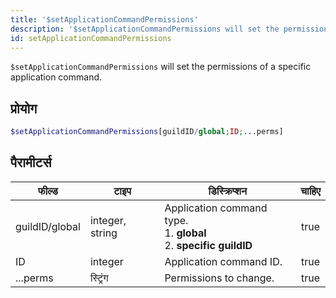 ```yaml
---
title: '$setApplicationCommandPermissions'
description: '$setApplicationCommandPermissions will set the permissions of a specific application command.'
id: setApplicationCommandPermissions
---
```


`$setApplicationCommandPermissions` will set the permissions of a specific application command.

## प्रोयोग

```php
$setApplicationCommandPermissions[guildID/global;ID;...perms]
```

## पैरामीटर्स

| फील्ड          | टाइप            | डिस्क्रिप्शन                                                                            | चाहिए |
| -------------- | --------------- | --------------------------------------------------------------------------------------- |:-----:|
| guildID/global | integer, string | Application command type. <br/> 1. **global** <br/> 2. **specific guildID** | true  |
| ID             | integer         | Application command ID.                                                                 | true  |
| ...perms       | स्ट्रिंग        | Permissions to change.                                                                  | true  |